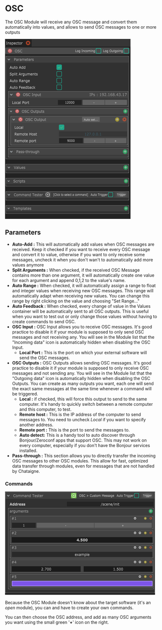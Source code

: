 # OSC

The OSC Module will receive any OSC message and convert them automatically into values, and allows to send OSC messages to one or more outputs

![](../../.gitbook/assets/osc.png)

## Parameters

* **Auto-Add :** This will automatically add values when OSC messages are received. Keep it checked if you want to receive every OSC message and convert it to value, otherwise if you want to only receive some messages, uncheck it when you don't wan't to automatically add more values anymore 
* **Split Arguments :** When checked, if the received OSC Message contains more than one argument, it will automatically create one value for each argument and append 0,1,2 to the value's name. 
* **Auto Range :** When checked, it will automatically assign a range to float and integer values when receiving new OSC messages. This range will automatically adapt when receiving new values. You can change this range by right clicking on the value and choosing "Set Range..." 
* **Auto Feedback :** When checked, every change of value in the Values container will be automatically sent to all OSC outputs. This is useful when you want to test out or only change those values without having to create commands to send OSC. 
* **OSC Input :** OSC Input allows you to receive OSC messages. It's good practice to disable it if your module is supposed to only send OSC messages and not receiving any. You will see in the Module list that the "Incoming data" icon is automatically hidden when disabling the OSC Input.
  * **Local Port :** This is the port on which your external software will send the OSC messages. 
* **OSC Outputs :** OSC Outputs allows sending OSC messages. It's good practice to disable it if your module is supposed to only receive OSC messages and not sending any. You will see in the Module list that the "Outgoing data" icon is automatically hidden when disabling the OSC Outputs. You can create as many outputs you want, each one will send the exact same messages at the same time whenever a command will be triggered.
  * **Local :** if checked, this will force this output to send to the same computer. It's handy to quickly switch between a remote computer and this computer, to test.
  * **Remote host :** This is the IP address of the computer to send messages to. You need to uncheck _Local_ if you want to specify another address.
  * **Remote port :** This is the port to send the messages to.
  * **Auto detect:** This is a handy tool to auto discover through Bonjour/Zeroconf  apps that support OSC. This may not work on every computer, especially if you don't have the Bonjour services installed. 
* **Pass-through :** This section allows you to directly transfer the incoming OSC messages to other OSC modules. This allow for fast, optimized data transfer through modules, even for messages that are not handled by Chataigne.

### Commands

![OSC Module&apos;s only command : custom message](../../.gitbook/assets/custommessage.png)

Because the OSC Module doesn't know about the target software \(it's an _open_ module\), you can and have to create your own commands.

You can then choose the OSC address, and add as many OSC arguments you want using the small green '**+**' icon on the right.

